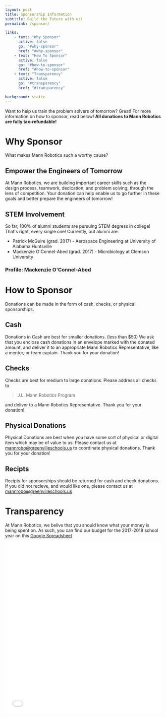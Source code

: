 ```yaml
---
layout: post
title: Sponsorship Information
subtitle: Build the Future with us!
permalink: /sponsor/

links:
    - text: "Why Sponsor"
      active: false
      go: "#why-sponsor"
      href: "#why-sponsor"
    - text: "How To Sponsor"
      active: false
      go: "#how-to-sponsor"
      href: "#how-to-sponsor"
    - text: "Transparency"
      active: false
      go: "#transparency"
      href: "#transparency"

background: static
---
```


Want to help us train the problem solvers of tomorrow? Great! For more information on how to sponsor, read below! **All donations to Mann Robotics are fully tax-refundable!**

# Why Sponsor

What makes Mann Robotics such a worthy cause?

## Empower the Engineers of Tomorrow
At Mann Robotics, we are building important career skills such as the design process, teamwork, dedication, and problem solving, through the lens of competition. Your donation can help enable us to go further in these goals and better prepare the engineers of tomorrow!

## STEM Involvement
So far, 100% of alumni students are pursuing STEM degress in college! That's right, every single one! Currently, out alumni are:

- Patrick McGuire (grad. 2017) - Aerospace Engineering at University of Alabama Huntsville
- Mackenzie O'Connel-Abed (grad. 2017) - Microbiology at Clemson University

### Profile: Mackenzie O'Connel-Abed

# How to Sponsor
Donations can be made in the form of cash, checks, or physical sponsorships. 

## Cash
Donations in Cash are best for smaller donations. (less than $50) We ask that you enclose cash donations in an envelope marked with the donated amount, and deliver it to an appropriate Mann Robotics Representative, like a mentor, or team captain. Thank you for your donation!

## Checks
Checks are best for medium to large donations. Please address all checks to
<blockquote>
    J.L. Mann Robotics Program
</blockquote>
and deliver to a Mann Robotics Representative. Thank you for your donation!

## Physical Donations
Physical Donations are best when you have some sort of physical or digital item which may be of value to us. Please contact us at <a href="mailto:mannrobo@greenvilleschools.us">mannrobo@greenvilleschools.us</a> to coordinate physical donations. Thank you for your donation!


## Recipts
Recipts for sponsorships should be returned for cash and check donations. If you did not recieve, and would like one, please contact us at <a href="mailto:mannrobo@greenvilleschools.us">mannrobo@greenvilleschools.us</a>

# Transparency
At Mann Robotics, we belive that you should know what your money is being spent on. As such, you can find our budget for the 2017-2018 school year on this [Google Spreadsheet](https://docs.google.com/spreadsheets/d/1PaVyNjX2b3Db1XfzeNdh-S5OnHGNq-XuBHTs9FcQtZ4/edit?usp=sharing)

<iframe title="Accountability Spreadsheet" src="{% include clickToLoad.html item='Spreadsheet' src='https://docs.google.com/spreadsheets/d/1PaVyNjX2b3Db1XfzeNdh-S5OnHGNq-XuBHTs9FcQtZ4/pubhtml?widget=true&amp;headers=false' %}" id="sheet" style="width: 100%; min-height: 550px; border: none"></iframe>